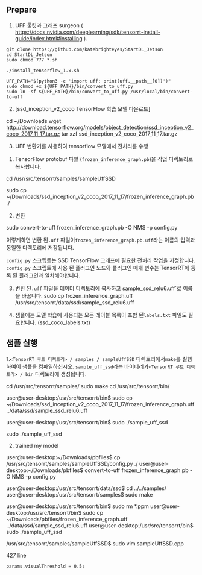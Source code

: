 
## Prepare

1. UFF 툴킷과 그래프 surgeon
( https://docs.nvidia.com/deeplearning/sdk/tensorrt-install-guide/index.html#installing ).

```
git clone https://github.com/katebrighteyes/StartDL_Jetson   
cd StartDL_Jetson   
sudo chmod 777 *.sh   
```

```
./install_tensorflow_1.x.sh
```
```
UFF_PATH="$(python3 -c 'import uff; print(uff.__path__[0])')"
sudo chmod +x ${UFF_PATH}/bin/convert_to_uff.py
sudo ln -sf ${UFF_PATH}/bin/convert_to_uff.py /usr/local/bin/convert-to-uff
```


2. [ssd_inception_v2_coco TensorFlow 학습 모델 다운로드]

cd ~/Downloads
wget http://download.tensorflow.org/models/object_detection/ssd_inception_v2_coco_2017_11_17.tar.gz
tar xzf ssd_inception_v2_coco_2017_11_17.tar.gz


3. UFF 변환기를 사용하여 tensorflow 모델에서 전처리를 수행
1) TensorFlow protobuf 파일 (`frozen_inference_graph.pb`)을 작업 디렉토리로 복사합니다.

cd /usr/src/tensorrt/samples/sampleUffSSD

sudo cp ~/Downloads/ssd_inception_v2_coco_2017_11_17/frozen_inference_graph.pb ./


2) 변환

sudo convert-to-uff frozen_inference_graph.pb -O NMS -p config.py

이렇게하면 변환 된`.uff` 파일이`frozen_inference_graph.pb.uff`라는 이름의 입력과 동일한 디렉토리에 저장됩니다.

`config.py` 스크립트는 SSD TensorFlow 그래프에 필요한 전처리 작업을 지정합니다. 
`config.py` 스크립트에 사용 된 플러그인 노드와 플러그인 매개 변수는 TensorRT에 등록 된 플러그인과 일치해야합니다.

3) 변환 된`.uff` 파일을 데이터 디렉토리에 복사하고 sample_ssd_relu6.uff`로 이름을 바꿉니다.
sudo cp frozen_inference_graph.uff /usr/src/tensorrt/data/ssd/sample_ssd_relu6.uff

4) 샘플에는 모델 학습에 사용되는 모든 레이블 목록이 포함 된`labels.txt` 파일도 필요합니다. (ssd_coco_labels.txt)


## 샘플 실행

1.`<TensorRT 루트 디렉토리> / samples / sampleUffSSD` 디렉토리에서`make`를 실행하여이 샘플을 컴파일하십시오. 
`sample_uff_ssd`라는 바이너리가`<TensorRT 루트 디렉토리> / bin` 디렉토리에 생성됩니다.

cd /usr/src/tensorrt/samples/
sudo make
cd /usr/src/tensorrt/bin/

user@user-desktop:/usr/src/tensorrt/bin$ sudo cp ~/Downloads/ssd_inception_v2_coco_2017_11_17/frozen_inference_graph.uff ../data/ssd/sample_ssd_relu6.uff

user@user-desktop:/usr/src/tensorrt/bin$ sudo ./sample_uff_ssd

sudo ./sample_uff_ssd 

2. trained my model 

user@user-desktop:~/Downloads/pbfiles$ cp /usr/src/tensorrt/samples/sampleUffSSD/config.py ./
user@user-desktop:~/Downloads/pbfiles$ convert-to-uff frozen_inference_graph.pb -O NMS -p config.py


user@user-desktop:/usr/src/tensorrt/data/ssd$ cd ../../samples/
user@user-desktop:/usr/src/tensorrt/samples$ sudo make


user@user-desktop:/usr/src/tensorrt/bin$ sudo rm *.ppm
user@user-desktop:/usr/src/tensorrt/bin$ sudo cp ~/Downloads/pbfiles/frozen_inference_graph.uff ../data/ssd/sample_ssd_relu6.uff
user@user-desktop:/usr/src/tensorrt/bin$ sudo ./sample_uff_ssd


/usr/src/tensorrt/samples/sampleUffSSD$ sudo vim sampleUffSSD.cpp 

427 line

    params.visualThreshold = 0.5;

